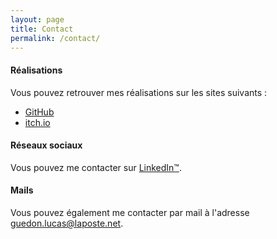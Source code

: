 ```yaml
---
layout: page
title: Contact
permalink: /contact/
---
```


#### Réalisations

Vous pouvez retrouver mes réalisations sur les sites suivants :

- [GitHub](https://github.com/Maaxed)
- [itch.io](https://maaxed.itch.io/)

#### Réseaux sociaux

Vous pouvez me contacter sur [LinkedIn™](https://www.linkedin.com/in/lucas-gu%C3%A9don-55b33314a/).

#### Mails

Vous pouvez également me contacter par mail à l'adresse [guedon.lucas@laposte.net](mailto:guedon.lucas@laposte.net).